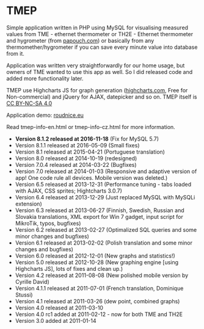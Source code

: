 TMEP
====

Simple application written in PHP using MySQL for visualising measured values from TME - ethernet thermometer or TH2E - Ethernet thermometer and hygrometer (from [papouch.com](http://www.papouch.com)) or basically from any thermomether/hygrometer if you can save every minute value into database from it.

Application was written very straightforwardly for our home usage, but owners of TME wanted to use this app as well. So I did released code and added more functionality later.

TMEP use Highcharts JS for graph generation ([highcharts.com](http://www.highcharts.com), Free for Non-commercial) and jQuery for AJAX, datepicker and so on. TMEP itself is [CC BY-NC-SA 4.0](http://creativecommons.org/licenses/by-nc-sa/4.0/)

Application demo: [roudnice.eu](http://www.roudnice.eu)

Read tmep-info-en.html or tmep-info-cz.html for more information.

  * **Version 8.1.2 released at 2016-11-18** (Fix for MySQL 5.7)
  * Version 8.1.1 released at 2016-05-09 (Small fixes)
  * Version 8.1 released at 2015-04-21 (Portuguese translation)
  * Version 8.0 released at 2014-10-19 (redesigned)
  * Version 7.0.4 released at 2014-03-22 (Bugfixes)
  * Version 7.0 released at 2014-01-03 (Responsive and adaptive version of app! One code rule all devices. Mobile version was deleted.)
  * Version 6.5 released at 2013-12-31 (Performance tuning - tabs loaded with AJAX, CSS sprites; Hightcharts 3.0.7)
  * Version 6.4 released at 2013-12-29 (Just replaced MySQL with MySQLi extension)
  * Version 6.3 released at 2013-06-27 (Finnish, Swedish, Russian and Slovakia translations, XML export for Win 7 gadget, input script for MikroTik, typos, bugfixes)
  * Version 6.2 released at 2013-02-27 (Optimalized SQL queries and some minor changes and bugfixes)
  * Version 6.1 released at 2013-02-02 (Polish translation and some minor changes and bugfixes)
  * Version 6.0 released at 2012-12-01 (New graphs and statistics!)
  * Version 5.0 released at 2012-10-28 (New graphing engine [using Highcharts JS], lots of fixes and clean up.)
  * Version 4.2 released at 2011-08-08 (New polished mobile version by Cyrille David)
  * Version 4.1.1 released at 2011-07-01 (French translation, Dominique Stussi)
  * Version 4.1 released at 2011-03-26 (dew point, combined graphs)
  * Version 4.0 released at 2011-03-10
  * Version 4.0 rc1 added at 2011-02-12 - now for both TME and TH2E
  * Version 3.0 added at 2011-01-14
